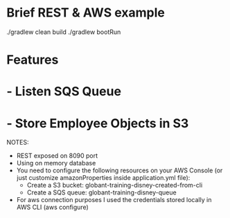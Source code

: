 # Brief REST & AWS example

./gradlew clean build
./gradlew bootRun

# Features
# - Listen SQS Queue
# - Store Employee Objects in S3

NOTES:
- REST exposed on 8090 port
- Using on memory database
- You need to configure the following resources on your AWS Console (or just customize amazonProperties inside application.yml file):
  - Create a S3 bucket: globant-training-disney-created-from-cli
  - Create a SQS queue: globant-training-disney-queue
- For aws connection purposes I used the credentials stored locally in AWS CLI (aws configure)
